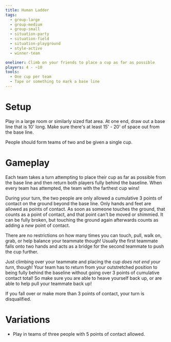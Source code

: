 ```yaml
---
title: Human Ladder
tags:
  - group-large
  - group-medium
  - group-small
  - situation-party
  - situation-field
  - situation-playground
  - style-active
  - winner-team

oneliner: Climb on your friends to place a cup as far as possible
players: 4 - ~10
tools:
  - One cup per team
  - Tape or something to mark a base line
---
```

# Setup
Play in a large room or similarly sized flat area. At one end, draw out a base line that is 10' long. Make sure there's at least 15' - 20' of space out from the base line.

People should form teams of two and be given a single cup.

# Gameplay
Each team takes a turn attempting to place their cup as far as possible from the base line and then return both players fully behind the baseline. When every team has attempted, the team with the farthest cup wins!

During your turn, the two people are only allowed a cumulative 3 points of contact on the ground beyond the base line. Only hands and feet are allowed as points of contact. As soon as someone touches the ground, that counts as a point of contact, and that point can't be moved or shimmied. It can be fully broken, but touching the ground again afterwards counts as adding a *new* point of contact.

There are no restrictions on how many times you can touch, pull, walk on, grab, or help balance your teammate though! Usually the first teammate falls onto two hands and acts as a bridge for the second teammate to push the cup further.

Just climbing over your teammate and placing the cup _does not end your turn_, though! Your team has to return from your outstretched position to being fully behind the baseline without going over 3 points of cumulative contact total! So make sure you are able to heave yourself back up, or are able to help pull your teammate back up!

If you fall over or make more than 3 points of contact, your turn is disqualified.

# Variations
- Play in teams of three people with 5 points of contact allowed.
